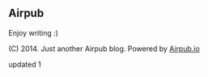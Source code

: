 ## Airpub

Enjoy writing :)

(C) 2014. Just another Airpub blog. Powered by [Airpub.io](http://airpub.io)

updated 1
